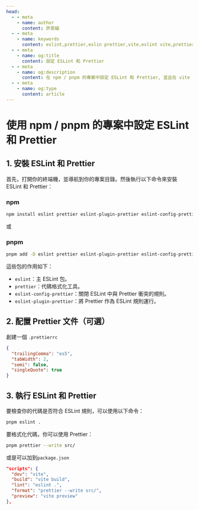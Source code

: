 ```yaml
---
head:
  - - meta
    - name: author
      content: 許恩綸
  - - meta
    - name: keywords
      content: eslint,prettier,eslin prettier,vite,eslint vite,prettier vite
  - - meta
    - name: og:title
      content: 設定 ESLint 和 Prettier
  - - meta
    - name: og:description
      content: 在 npm / pnpm 的專案中設定 ESLint 和 Prettier, 並且在 vite 中使用
  - - meta
    - name: og:type
      content: article
---
```


# 使用 npm / pnpm 的專案中設定 ESLint 和 Prettier

## 1. 安裝 ESLint 和 Prettier

首先，打開你的終端機，並導航到你的專案目錄。然後執行以下命令來安裝 ESLint 和 Prettier：

### npm
```bash
npm install eslint prettier eslint-plugin-prettier eslint-config-prettier --save-dev
```
或
### pnpm
```bash
pnpm add -D eslint prettier eslint-plugin-prettier eslint-config-prettier
```

這些包的作用如下：

- `eslint`：主 ESLint 包。
- `prettier`：代碼格式化工具。
- `eslint-config-prettier`：關閉 ESLint 中與 Prettier 衝突的規則。
- `eslint-plugin-prettier`：將 Prettier 作為 ESLint 規則運行。

## 2. 配置 Prettier 文件（可選）

創建一個 `.prettierrc` 

```json
{
  "trailingComma": "es5",
  "tabWidth": 2,
  "semi": false,
  "singleQuote": true
}
```

## 3. 執行 ESLint 和 Prettier

要檢查你的代碼是否符合 ESLint 規則，可以使用以下命令：

```bash
pnpm eslint .
```

要格式化代碼，你可以使用 Prettier：

```bash
pnpm prettier --write src/
```

或是可以加到`package.json`

```json
"scripts": {
  "dev": "vite",
  "build": "vite build",
  "lint": "eslint .",
  "format": "prettier --write src/",
  "preview": "vite preview"
},
```